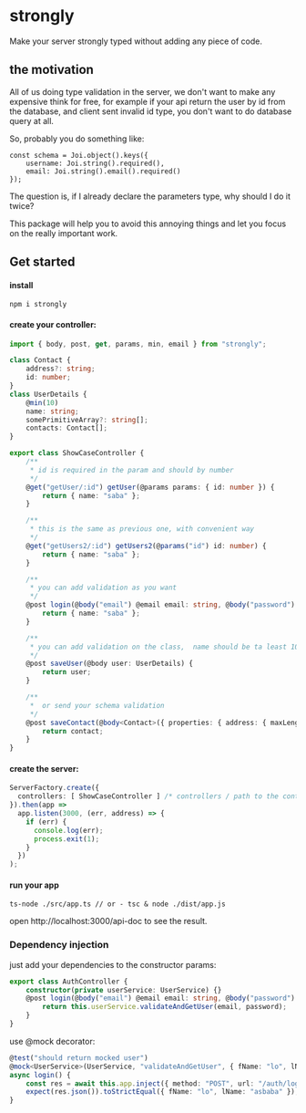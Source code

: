 # strongly
Make your server strongly typed without adding any piece of code.

## the motivation

All of us doing type validation in the server, we don't want to make any expensive think for free, for example if your api return the user by id from the database, and client sent invalid id type, you don't want to do database query at all.

So, probably you do something like:

```
const schema = Joi.object().keys({
    username: Joi.string().required(),
    email: Joi.string().email().required()
});
```

The question is, if I already declare the parameters type, why should I do it twice?

This package will help you to avoid this annoying things and let you focus on the really important work.

## Get started
#### install
```
npm i strongly
```

#### create your controller:
```typescript
import { body, post, get, params, min, email } from "strongly";

class Contact {
    address?: string;
    id: number;
}
class UserDetails {
    @min(10)
    name: string;
    somePrimitiveArray?: string[];
    contacts: Contact[];
}

export class ShowCaseController {
    /**
     * id is required in the param and should by number
     */
    @get("getUser/:id") getUser(@params params: { id: number }) {
        return { name: "saba" };
    }

    /**
     * this is the same as previous one, with convenient way
     */
    @get("getUsers2/:id") getUsers2(@params("id") id: number) {
        return { name: "saba" };
    }

    /**
     * you can add validation as you want
     */
    @post login(@body("email") @email email: string, @body("password") @min(6) password: string) {
        return { name: "saba" };
    }

    /**
     * you can add validation on the class,  name should be ta least 10 letters
     */
    @post saveUser(@body user: UserDetails) {
        return user;
    }

    /**
     *  or send your schema validation
     */
    @post saveContact(@body<Contact>({ properties: { address: { maxLength: 10 } } }) contact: Contact) {
        return contact;
    }
}

```

#### create the server:

```typescript
ServerFactory.create({
  controllers: [ ShowCaseController ] /* controllers / path to the controller, or nothing if your controllers located in controllers folder **/
}).then(app =>
  app.listen(3000, (err, address) => {
    if (err) {
      console.log(err);
      process.exit(1);
    }
  })
);
```

#### run your app

```
ts-node ./src/app.ts // or - tsc & node ./dist/app.js
```

open http://localhost:3000/api-doc to see the result.

### Dependency injection

just add your dependencies to the constructor params:

```typescript
export class AuthController {
    constructor(private userService: UserService) {}
    @post login(@body("email") @email email: string, @body("password") @min(6) password: string) {
        return this.userService.validateAndGetUser(email, password);
    }
}
```

use @mock decorator:
```typescript
@test("should return mocked user")
@mock<UserService>(UserService, "validateAndGetUser", { fName: "lo", lName: "asbaba" })
async login() {
    const res = await this.app.inject({ method: "POST", url: "/auth/login", body: { email: "a@b.c", password: "password" } } );
    expect(res.json()).toStrictEqual({ fName: "lo", lName: "asbaba" });
}
```

